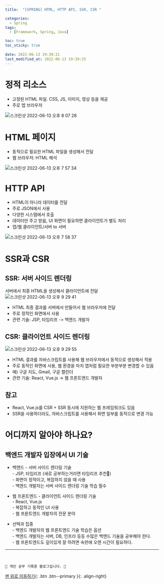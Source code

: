 ```yaml
---
title:  "[SPRING] HTML, HTTP API, SSR, CSR "

categories:
  - Spring
tags:
  - [Framework, Spring, Java]

toc: true
toc_sticky: true
 
date: 2022-06-13 19:39:21
last_modified_at: 2022-06-13 19:39:25
---
```


# 정적 리소스
- 고정된 HTML 파일. CSS, JS, 이미지, 영상 등을 제공
- 주로 엡 브라우저

![스크린샷 2022-06-13 오후 8 07 28](https://user-images.githubusercontent.com/59405576/173341045-f53f0c29-29a5-4dc9-b1ad-ee04d67c030c.png)

# HTML 페이지
- 동적으로 필요한 HTML 파일을 생성해서 전달
- 웹 브라우저: HTML 해석

![스크린샷 2022-06-13 오후 7 57 34](https://user-images.githubusercontent.com/59405576/173339276-db0e75ea-091f-42f3-b816-f3bc84805061.png)

# HTTP API
- HTML이 아니라 데이터를 전달
- 주로 JSON에서 사용
- 다양한 시스템에서 호출
- 데이터만 주고 받음, UI 화면이 필요하면 클라이언트가 별도 처리
- 앱/웹 클라이언트/서버 to 서버

![스크린샷 2022-06-13 오후 7 58 37](https://user-images.githubusercontent.com/59405576/173339485-e0e94788-ceb4-4990-8050-3eb50ec72d08.png)

# SSR과 CSR
## SSR: 서버 사이드 렌더링
서버에서 최종 HTML을 생성해서 클라이언트에 전달
![스크린샷 2022-06-13 오후 9 29 41](https://user-images.githubusercontent.com/59405576/173353809-b66902bb-2210-42d8-8a43-bfbf980d76b8.png)

- HTML 최종 결과를 서버에서 만들어서 웹 브라우저에 전달
- 주로 정적인 화면에서 사용
- 관련 기술: JSP, 타임리프 -> 백엔드 개발자

## CSR: 클라이언트 사이드 렌더링
![스크린샷 2022-06-13 오후 9 29 55](https://user-images.githubusercontent.com/59405576/173353860-1a53ac90-34fe-426e-b744-a042d1258f3c.png)

- HTML 결과를 자바스크립트를 사용해 웹 브라우저에서 동적으로 생성해서 적용
- 주로 동적인 화면에 사용, 웹 환경을 마치 앱처럼 필요한 부분부분 변경할 수 있음
- 예) 구글 지도, Gmail, 구글 캘린더
- 관련 기술: React, Vue.js -> 웹 프론트엔드 개발자

## 참고
- React, Vue.js를 CSR + SSR 동시에 지원하는 웹 프레임워크도 있음
- SSR을 사용하더라도, 자바스크립트를 사용해서 화면 일부를 동적으로 변경 가능

# 어디까지 알아야 하나요?
## 백엔드 개발자 입장에서 UI 기술
- 백엔드 - 서버 사이드 렌더링 기술<br>- JSP, 타임리프 (새로 공부하는거라면 타임리프 추천🌟)<br>- 화면이 정적이고, 복잡하지 않을 때 사용<br>- 백엔드 개발자는 서버 사이드 렌더링 기술 학습 필수

- 웹 프론트엔드 - 클라이언트 사이드 렌더링 기술<br>- React, Vue.js<br>- 복잡하고 동적인 UI 사용<br>- 웹 프론트엔드 개발자의 전문 분야

- 선택과 집중<br>- 백엔드 개발자의 웹 프론트엔드 기술 학습은 옵션<br>- 백엔드 개발자는 서버, DB, 인프라 등등 수많은 백엔드 기술을 공부해야 한다.<br>- 웹 프론트엔드도 깊이있게 잘 하려면 숙련에 오랜 시간이 필요하다.


***
<br>

    💛 개인 공부 기록용 블로그입니다. 👻

[맨 위로 이동하기](#){: .btn .btn--primary }{: .align-right}